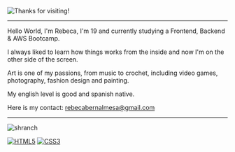 ![Thanks for visiting!](https://github.com/user-attachments/assets/c60514e2-186f-40b1-a8a0-adb38e305329)

---

Hello World, I'm Rebeca, I'm 19 and currently studying a Frontend, Backend & AWS Bootcamp.

I always liked to learn how things works from the inside and now I'm on the other side of the screen.

Art is one of my passions, from music to crochet, including video games, photography, fashion design and painting.

My english level is good and spanish native.

Here is my contact: rebecabernalmesa@gmail.com

---

![shranch](https://github.com/user-attachments/assets/d9d4a2c6-170a-466b-9c5b-873534f753de)


<a href='https://github.com/shivamkapasia0' target="_blank"><img alt='HTML5' src='https://img.shields.io/badge/HTML5-100000?style=for-the-badge&logo=HTML5&logoColor=E34F26&labelColor=000000&color=E34F26'/></a>
<a href='https://github.com/shivamkapasia0' target="_blank"><img alt='CSS3' src='https://img.shields.io/badge/CSS3-100000?style=for-the-badge&logo=CSS3&logoColor=1572B6&labelColor=000000&color=1572B6'/></a>
